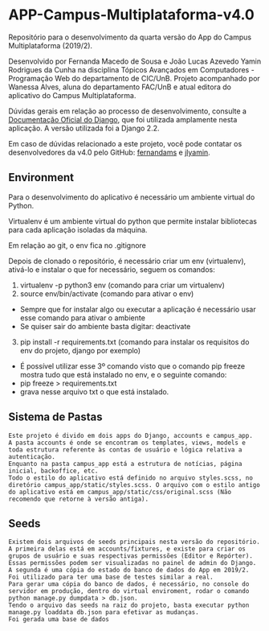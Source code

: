 # APP-Campus-Multiplataforma-v4.0
Repositório para o desenvolvimento da quarta versão do App do Campus Multiplataforma (2019/2).

Desenvolvido por Fernanda Macedo de Sousa e João Lucas Azevedo Yamin Rodrigues da Cunha na disciplina Tópicos Avançados em Computadores - Programação Web do departamento de CIC/UnB. Projeto acompanhado por Wanessa Alves, aluna do departamento FAC/UnB e atual editora do aplicativo do Campus Multiplataforma.

Dúvidas gerais em relação ao processo de desenvolvimento, consulte a [Documentação Oficial do Django](https://docs.djangoproject.com/pt-br/2.2/), que foi utilizada amplamente nesta aplicação. A versão utilizada foi a Django 2.2.

Em caso de dúvidas relacionado a este projeto, você pode contatar os desenvolvedores da v4.0 pelo GitHub: [fernandams](https://github.com/fernandams) e [jlyamin](https://github.com/jlyamin).

## Environment
Para o desenvolvimento do aplicativo é necessário um ambiente virtual do Python.

Virtualenv é um ambiente virtual do python que permite instalar bibliotecas para cada aplicação isoladas da máquina.

Em relação ao git, o env fica no .gitignore

Depois de clonado o repositório, é necessário criar um env (virtualenv), ativá-lo e instalar o que for necessário, seguem os comandos:

1. virtualenv -p python3 env (comando para criar um virtualenv)
2. source env/bin/activate (comando para ativar o env)
* Sempre que for instalar algo ou executar a aplicação é necessário usar esse comando para ativar o ambiente
* Se quiser sair do ambiente basta digitar: deactivate
3. pip install -r requirements.txt (comando para instalar os requisitos do env do projeto, django por exemplo)
* É possível utilizar esse 3º comando visto que o comando pip freeze mostra tudo que está instalado no env, e o seguinte comando:
* pip freeze > requirements.txt 
* grava nesse arquivo txt o que está instalado. 

## Sistema de Pastas
    Este projeto é divido em dois apps do Django, accounts e campus_app. 
    A pasta accounts é onde se encontram os templates, views, models e toda estrutura referente às contas de usuário e lógica relativa a autenticação. 
    Enquanto na pasta campus_app está a estrutura de notícias, página inicial, backoffice, etc.
    Todo o estilo do aplicativo está definido no arquivo styles.scss, no diretório campus_app/static/styles.scss. O arquivo com o estilo antigo do aplicativo está em campus_app/static/css/original.scss (Não recomendo que retorne à versão antiga).

## Seeds
    Existem dois arquivos de seeds principais nesta versão do repositório. A primeira delas está em accounts/fixtures, e existe para criar os grupos de usuário e suas respectivas permissões (Editor e Repórter). Essas permissões podem ser visualizadas no painel de admin do Django.
    A segunda é uma cópia do estado do banco de dados do App em 2019/2. Foi utilizado para ter uma base de testes similar a real.
    Para gerar uma cópia do banco de dados, é necessário, no console do servidor em produção, dentro do virtual enviroment, rodar o comando python manage.py dumpdata > db.json.
    Tendo o arquivo das seeds na raiz do projeto, basta executar python manage.py loaddata db.json para efetivar as mudanças.
    Foi gerada uma base de dados 
